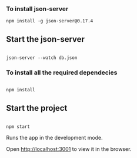 
### To install json-server



```
npm install -g json-server@0.17.4 
```


  ## Start the json-server

  

```

json-server --watch db.json
```
  

### To install all the required dependecies

  

```

npm install

```

  

## Start the project

  

```

npm start

```

  

Runs the app in the development mode.<br>

Open [http://localhost:3001](http://localhost:3001) to view it in the browser.